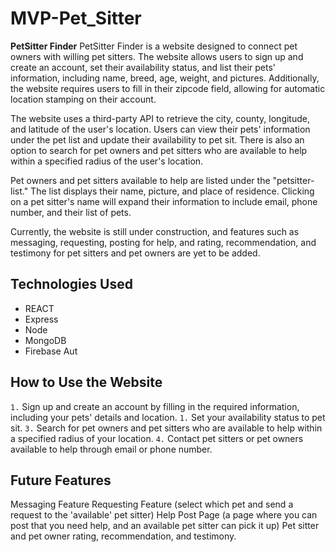 # MVP-Pet_Sitter

**PetSitter Finder**
PetSitter Finder is a website designed to connect pet owners with willing pet sitters. The website allows users to sign up and create an account, set their availability status, and list their pets' information, including name, breed, age, weight, and pictures. Additionally, the website requires users to fill in their zipcode field, allowing for automatic location stamping on their account.

The website uses a third-party API to retrieve the city, county, longitude, and latitude of the user's location. Users can view their pets' information under the pet list and update their availability to pet sit. There is also an option to search for pet owners and pet sitters who are available to help within a specified radius of the user's location.

Pet owners and pet sitters available to help are listed under the "petsitter-list." The list displays their name, picture, and place of residence. Clicking on a pet sitter's name will expand their information to include email, phone number, and their list of pets.

Currently, the website is still under construction, and features such as messaging, requesting, posting for help, and rating, recommendation, and testimony for pet sitters and pet owners are yet to be added.

## **Technologies Used**
- REACT
- Express
- Node
- MongoDB
- Firebase Aut

## **How to Use the Website**
`1.` Sign up and create an account by filling in the required information, including your pets' details and location.
`1.` Set your availability status to pet sit.
`3.` Search for pet owners and pet sitters who are available to help within a specified radius of your location.
`4.` Contact pet sitters or pet owners available to help through email or phone number.

## **Future Features**
Messaging Feature
Requesting Feature (select which pet and send a request to the 'available' pet sitter)
Help Post Page (a page where you can post that you need help, and an available pet sitter can pick it up)
Pet sitter and pet owner rating, recommendation, and testimony.
